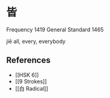 # 皆
Frequency 1419
General Standard 1465

jiē
all, every, everybody

## References
- [[HSK 6]]
- [[9 Strokes]]
- [[白 Radical]]